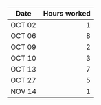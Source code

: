 
| Date   | Hours worked |
|--------|-------------:|
| OCT 02 | 1            |
| OCT 06 | 8            |
| OCT 09 | 2            |
| OCT 10 | 3            |
| OCT 13 | 7            |
| OCT 27 | 5            |
| NOV 14 | 1            |
